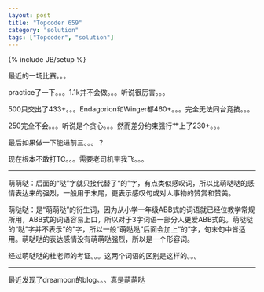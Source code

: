 ```yaml
---
layout: post
title: "Topcoder 659"
category: "solution"
tags: ["Topcoder", "solution"]
---
```

{% include JB/setup %}

最近的一场比赛。。。

practice了一下。。。1.1k并不会做。。。听说很厉害。。。

500只交出了433+。。。Endagorion和Winger都460+。。。完全无法同台竞技。。。

250完全不会。。。听说是个贪心。。。然而差分约束强行艹上了230+。。。

最后如果做一下能进前三。。。？

现在根本不敢打TC。。。需要老司机带我飞。。。

--------------------------------------------------------------------------------------------------------------------------------

萌萌哒：后面的“哒”字就只接代替了“的”字，有点类似感叹词，所以比萌哒哒的感情表达来的强烈，一般用于末尾，更表示感叹句或对人事物的赞赏和赞美。

萌哒哒：是“萌萌哒”的衍生词，因为从小学一年级ABB式的词语就已经位教学常规所用，ABB式的词语容易上口，所以对于3字词语一部分人更爱ABB式的。萌哒哒的“哒”字并不表示“的”字，所以一般“萌哒哒”后面会加上“的”字，句末句中皆适用。萌哒哒的表达感情没有萌萌哒强烈，所以是一个形容词。

经过萌哒哒的杜老师的考证。。。这两个词语的区别是这样的。。。

--------------------------------------------------------------------------------------------------------------------------------

最近发现了dreamoon的blog。。。真是萌萌哒
